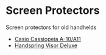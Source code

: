 # Screen Protectors

Screen protectors for old handhelds

- [Casio Cassiopeia A-10/A11](casio/cassiopeia-a10-a11.ai)
- [Handspring Visor Deluxe](handspring/visor-deluxe.ai)
